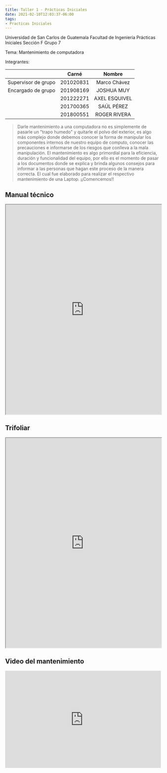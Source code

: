 ```yaml
---
title: Taller 1 - Prácticas Iniciales
date: 2021-02-10T12:03:37-06:00
tags:
- Practicas Iniciales
---
```


Universidad de San Carlos de Guatemala
Facultad de Ingeniería
Prácticas Iniciales Sección F
Grupo 7

Tema: Mantenimiento de computadora

Integrantes:

|                     |   Carné   |    Nombre     |
| :-----------------: | :-------: | :-----------: |
| Supervisor de grupo | 201020831 | Marco Chávez  |
| Encargado de grupo  | 201908169 |  JOSHUA MUY   |
|                     | 201222271 | AXEL ESQUIVEL |
|                     | 201700365 |  SAÚL PÉREZ   |
|                     | 201800551 | ROGER RIVERA  |

> Darle mantenimiento a una computadora no es simplemente de pasarle un "trapo humedo" y quitarle el polvo del exterior, es algo más complejo donde debemos conocer la forma de manipular los componentes internos de nuestro equipo de computo, conocer las precauciones e informarse de los riesgos que conlleva a la mala manipulación.
> El mantenimiento es algo primordial para la eficiencia, duración y funcionalidad del equipo, por ello es el momento de pasar a los documentos donde se explica y brinda algunos consejos para informar a las personas que hagan este proceso de la manera correcta. El cual fue elaborado para realizar el respectivo mantenimiento de una Laptop. ¡¡Comencemos!!

## Manual técnico

<iframe src="https://docs.google.com/viewer?srcid=16dpZZDRrzUersjPo1LOcR5ZVdn5j4May&pid=explorer&efh=false&a=v&chrome=false&embedded=true" width="100%" height="680px"></iframe>

## Trifoliar

<iframe src="https://docs.google.com/viewer?srcid=1j_01QP7Idnqp5WQfU0F7WEwGNRLVchP8&pid=explorer&efh=false&a=v&chrome=false&embedded=true" width="100%" height="680px"></iframe>

## Video del mantenimiento

<iframe width="100%" height="315" src="https://www.youtube.com/embed/JPNYWtO_gZw" frameborder="0" allow="accelerometer; autoplay; clipboard-write; encrypted-media; gyroscope; picture-in-picture" allowfullscreen></iframe>
